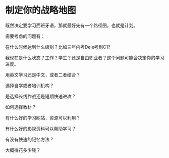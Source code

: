 # 制定你的战略地图

既然决定要学习西班牙语，那就最好先有一个路径图，也就是计划。





需要考虑的问题有：

在什么时候达到什么级别？比如三年内考Dele考到C1?

我现在是什么状态？工作？学生？还是自由职业者？这个问题可能会决定你的学习进度。

用英文学习还是中文，或者二者结合？

选择自学或者培训机构？

是选择长线作战还是短期快速进攻？

如何选择教材？

有什么好的学习网站，资源可以利用？

有什么好的影视资料可以帮助学习？

有没有快速的记忆方法？

大概得花多少钱？

